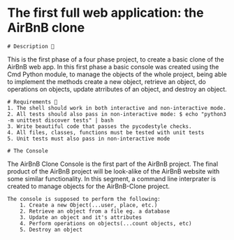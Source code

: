 # The first full web application: the AirBnB clone
    # Description 📄
This is the first phase of a four phase project, to create a basic clone of the AirBnB web app. In this first phase a basic console was created using the Cmd Python module, to manage the objects of the whole project, being able to implement the methods create a new object, retrieve an object, do operations on objects, update atrributes of an object, and destroy an object.

    # Requirements 📝
    1. The shell should work in both interactive and non-interactive mode.
    2. All tests should also pass in non-interactive mode: $ echo "python3 -m unittest discover tests" | bash
    3. Write beautiful code that passes the pycodestyle checks.
    4. All files, classes, functions must be tested with unit tests
    5. Unit tests must also pass in non-interactive mode
        
    # The Console
The AirBnB Clone Console is the first part of the AirBnB project. The final product of the AirBnB project will be look-alike of the AirBnB website with some similar functionality. In this segment, a command line interprater is created to manage objects for the AirBnB-Clone project.

    The console is supposed to perform the following:
        1. Create a new Object(...user, place, etc.)
        2. Retrieve an object from a file eg. a database
        3. Update an object and it's attributes
        4. Perform operations on objects(...count objects, etc)
        5. Destroy an object
